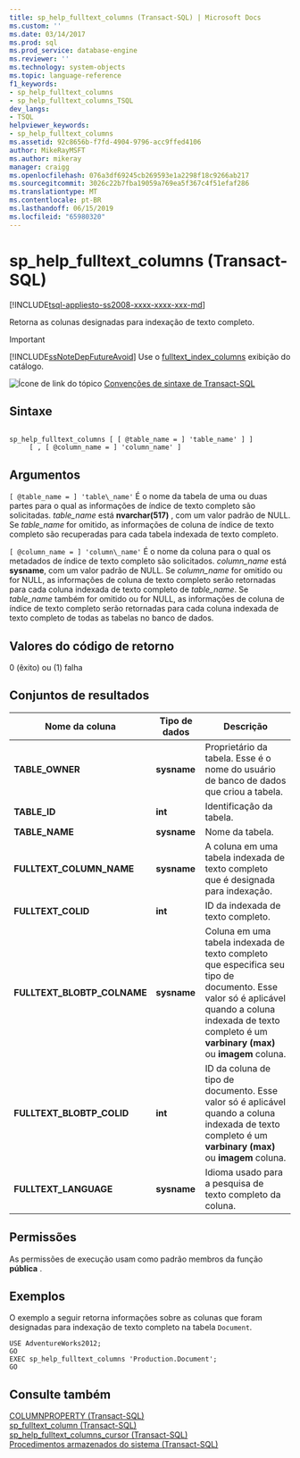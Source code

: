 ```yaml
---
title: sp_help_fulltext_columns (Transact-SQL) | Microsoft Docs
ms.custom: ''
ms.date: 03/14/2017
ms.prod: sql
ms.prod_service: database-engine
ms.reviewer: ''
ms.technology: system-objects
ms.topic: language-reference
f1_keywords:
- sp_help_fulltext_columns
- sp_help_fulltext_columns_TSQL
dev_langs:
- TSQL
helpviewer_keywords:
- sp_help_fulltext_columns
ms.assetid: 92c8656b-f7fd-4904-9796-acc9ffed4106
author: MikeRayMSFT
ms.author: mikeray
manager: craigg
ms.openlocfilehash: 076a3df69245cb269593e1a2298f18c9266ab217
ms.sourcegitcommit: 3026c22b7fba19059a769ea5f367c4f51efaf286
ms.translationtype: MT
ms.contentlocale: pt-BR
ms.lasthandoff: 06/15/2019
ms.locfileid: "65980320"
---
```

# <a name="sphelpfulltextcolumns-transact-sql"></a>sp_help_fulltext_columns (Transact-SQL)
[!INCLUDE[tsql-appliesto-ss2008-xxxx-xxxx-xxx-md](../../includes/tsql-appliesto-ss2008-xxxx-xxxx-xxx-md.md)]

  Retorna as colunas designadas para indexação de texto completo.  
  
> [!IMPORTANT]  
>  [!INCLUDE[ssNoteDepFutureAvoid](../../includes/ssnotedepfutureavoid-md.md)] Use o [fulltext_index_columns](../../relational-databases/system-catalog-views/sys-fulltext-index-columns-transact-sql.md) exibição do catálogo.  
  
 ![Ícone de link do tópico](../../database-engine/configure-windows/media/topic-link.gif "Ícone de link do tópico") [Convenções de sintaxe de Transact-SQL](../../t-sql/language-elements/transact-sql-syntax-conventions-transact-sql.md)  
  
## <a name="syntax"></a>Sintaxe  
  
```  
  
sp_help_fulltext_columns [ [ @table_name = ] 'table_name' ] ]   
     [ , [ @column_name = ] 'column_name' ]  
```  
  
## <a name="arguments"></a>Argumentos  
`[ @table_name = ] 'table\_name'` É o nome da tabela de uma ou duas partes para o qual as informações de índice de texto completo são solicitadas. *table_name* está **nvarchar(517)** , com um valor padrão de NULL. Se *table_name* for omitido, as informações de coluna de índice de texto completo são recuperadas para cada tabela indexada de texto completo.  
  
`[ @column_name = ] 'column\_name'` É o nome da coluna para o qual os metadados de índice de texto completo são solicitados. *column_name* está **sysname**, com um valor padrão de NULL. Se *column_name* for omitido ou for NULL, as informações de coluna de texto completo serão retornadas para cada coluna indexada de texto completo de *table_name*. Se *table_name* também for omitido ou for NULL, as informações de coluna de índice de texto completo serão retornadas para cada coluna indexada de texto completo de todas as tabelas no banco de dados.  
  
## <a name="return-code-values"></a>Valores do código de retorno  
 0 (êxito) ou (1) falha  
  
## <a name="result-sets"></a>Conjuntos de resultados  
  
|Nome da coluna|Tipo de dados|Descrição|  
|-----------------|---------------|-----------------|  
|**TABLE_OWNER**|**sysname**|Proprietário da tabela. Esse é o nome do usuário de banco de dados que criou a tabela.|  
|**TABLE_ID**|**int**|Identificação da tabela.|  
|**TABLE_NAME**|**sysname**|Nome da tabela.|  
|**FULLTEXT_COLUMN_NAME**|**sysname**|A coluna em uma tabela indexada de texto completo que é designada para indexação.|  
|**FULLTEXT_COLID**|**int**|ID da indexada de texto completo.|  
|**FULLTEXT_BLOBTP_COLNAME**|**sysname**|Coluna em uma tabela indexada de texto completo que especifica seu tipo de documento. Esse valor só é aplicável quando a coluna indexada de texto completo é um **varbinary (max)** ou **imagem** coluna.|  
|**FULLTEXT_BLOBTP_COLID**|**int**|ID da coluna de tipo de documento. Esse valor só é aplicável quando a coluna indexada de texto completo é um **varbinary (max)** ou **imagem** coluna.|  
|**FULLTEXT_LANGUAGE**|**sysname**|Idioma usado para a pesquisa de texto completo da coluna.|  
  
## <a name="permissions"></a>Permissões  
 As permissões de execução usam como padrão membros da função **pública** .  
  
## <a name="examples"></a>Exemplos  
 O exemplo a seguir retorna informações sobre as colunas que foram designadas para indexação de texto completo na tabela `Document`.  
  
```  
USE AdventureWorks2012;  
GO  
EXEC sp_help_fulltext_columns 'Production.Document';  
GO  
```  
  
## <a name="see-also"></a>Consulte também  
 [COLUMNPROPERTY &#40;Transact-SQL&#41;](../../t-sql/functions/columnproperty-transact-sql.md)   
 [sp_fulltext_column &#40;Transact-SQL&#41;](../../relational-databases/system-stored-procedures/sp-fulltext-column-transact-sql.md)   
 [sp_help_fulltext_columns_cursor &#40;Transact-SQL&#41;](../../relational-databases/system-stored-procedures/sp-help-fulltext-columns-cursor-transact-sql.md)   
 [Procedimentos armazenados do sistema &#40;Transact-SQL&#41;](../../relational-databases/system-stored-procedures/system-stored-procedures-transact-sql.md)  
  
  
